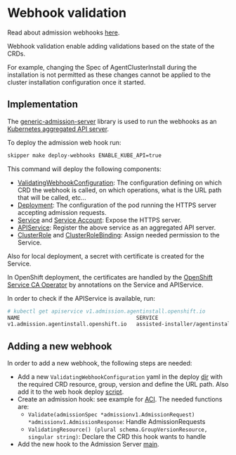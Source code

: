 # Webhook validation

Read about admission webhooks [here](https://kubernetes.io/docs/reference/access-authn-authz/extensible-admission-controllers/).

Webhook validation enable adding validations based on the state of the CRDs.

For example, changing the Spec of AgentClusterInstall during the installation is not permitted as these changes cannot be applied to the cluster installation configuration once it started.

## Implementation

The [generic-admission-server](https://github.com/openshift/generic-admission-server) library is used to run the webhooks as an [Kubernetes aggregated API server](https://github.com/kubernetes/apiserver).

To deploy the admission web hook run:
```sh
skipper make deploy-webhooks ENABLE_KUBE_API=true
```

This command will deploy the following components:
- [ValidatingWebhookConfiguration](../../deploy/webhooks/agentclusterinstall-webhook.yaml): The configuration defining on which CRD the webhook is called, on which operations, what is the URL path that will be called, etc...
- [Deployment](../../deploy/webhooks/deployment.yaml): The configuration of the pod running the HTTPS server accepting admission requests.
- [Service](../../deploy/webhooks/service.yaml) and [Service Account](../../deploy/webhooks/service-account.yaml): Expose the HTTPS server.
- [APIService](../../deploy/webhooks/apiservice.yaml): Register the above service as an aggregated API server.
- [ClusterRole](../../deploy/webhooks/agentinstalladmission_rbac_role_binding.yaml) and [ClusterRoleBinding](../../deploy/webhooks/agentinstalladmission_rbac_role_binding.yaml): Assign needed permission to the Service.

Also for local deployment, a secret with certificate is created for the Service.

In OpenShift deployment, the certificates are handled by the [OpenShift Service CA Operator](https://github.com/openshift/service-ca-operator) by annotations on the Service and APIService.

In order to check if the APIService is available, run:
```sh
# kubectl get apiservice v1.admission.agentinstall.openshift.io
NAME                                     SERVICE                                    AVAILABLE   AGE
v1.admission.agentinstall.openshift.io   assisted-installer/agentinstalladmission   True        22h
```

## Adding a new webhook

In order to add a new webhook, the following steps are needed:

- Add a new `ValidatingWebhookConfiguration` yaml in the deploy [dir](../../deploy/webhooks/) with the required CRD resource, group, version and define the URL path. Also add it to the web hook deploy [script](../../tools/deploy_webhooks.py).
- Create an admission hook: see example for [ACI](../../pkg/validating-webhooks/hiveextension/v1beta1/agentclusterinstall_admission_hook.go). The needed functions are:
    - `Validate(admissionSpec *admissionv1.AdmissionRequest) *admissionv1.AdmissionResponse`: Handle AdmissionRequests
    - `ValidatingResource() (plural schema.GroupVersionResource, singular string)`: Declare the CRD this hook wants to handle
- Add the new hook to the Admission Server [main](../../cmd/webadmission/main.go).